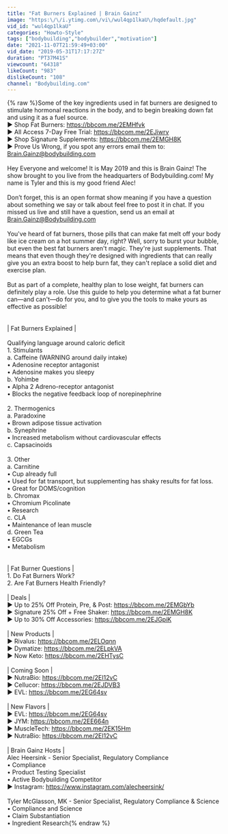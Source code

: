 ```yaml
---
title: "Fat Burners Explained | Brain Gainz"
image: "https:\/\/i.ytimg.com\/vi\/wul4qp1lkaU\/hqdefault.jpg"
vid_id: "wul4qp1lkaU"
categories: "Howto-Style"
tags: ["bodybuilding","bodybuilder","motivation"]
date: "2021-11-07T21:59:49+03:00"
vid_date: "2019-05-31T17:17:27Z"
duration: "PT37M41S"
viewcount: "64318"
likeCount: "983"
dislikeCount: "108"
channel: "Bodybuilding.com"
---
```

{% raw %}Some of the key ingredients used in fat burners are designed to stimulate hormonal reactions in the body, and to begin breaking down fat and using it as a fuel source.<br />► Shop Fat Burners: <a rel="nofollow" target="blank" href="https://bbcom.me/2EMHfvk">https://bbcom.me/2EMHfvk</a><br />► All Access 7-Day Free Trial: <a rel="nofollow" target="blank" href="https://bbcom.me/2EJiwrv">https://bbcom.me/2EJiwrv</a><br />► Shop Signature Supplements: <a rel="nofollow" target="blank" href="https://bbcom.me/2EMGH8K">https://bbcom.me/2EMGH8K</a><br />► Prove Us Wrong, if you spot any errors email them to: Brain.Gainz@bodybuilding.com<br /><br />Hey Everyone and welcome! It is May 2019 and this is Brain Gainz! The show brought to you live from the headquarters of Bodybuilding.com! My name is Tyler and this is my good friend Alec! <br /><br />Don’t forget, this is an open format show meaning if you have a question about something we say or talk about feel free to post it in chat. If you missed us live and still have a question, send us an email at Brain.Gainz@Bodybuilding.com<br /><br />You've heard of fat burners, those pills that can make fat melt off your body like ice cream on a hot summer day, right? Well, sorry to burst your bubble, but even the best fat burners aren't magic. They're just supplements. That means that even though they're designed with ingredients that can really give you an extra boost to help burn fat, they can't replace a solid diet and exercise plan.<br /><br />But as part of a complete, healthy plan to lose weight, fat burners can definitely play a role. Use this guide to help you determine what a fat burner can—and can't—do for you, and to give you the tools to make yours as effective as possible!<br /><br /><br />| Fat Burners Explained | <br /><br />Qualifying language around caloric deficit <br />    1. Stimulants<br />        a. Caffeine (WARNING around daily intake)<br />            • Adenosine receptor antagonist<br />            • Adenosine makes you sleepy<br />        b. Yohimbe<br />            • Alpha 2 Adreno-receptor antagonist<br />            • Blocks the negative feedback loop of norepinephrine<br /><br />    2. Thermogenics<br />        a. Paradoxine<br />             • Brown adipose tissue activation<br />        b. Synephrine<br />            • Increased metabolism without cardiovascular effects<br />        c. Capsacinoids<br /><br />    3. Other<br />        a. Carnitine<br />            • Cup already full<br />            • Used for fat transport, but supplementing has shaky results for fat loss. <br />            • Great for DOMS/cognition<br />        b. Chromax<br />            • Chromium Picolinate<br />            • Research<br />        c. CLA<br />            • Maintenance of lean muscle<br />        d. Green Tea<br />            • EGCGs<br />            • Metabolism<br /><br /><br />| Fat Burner Questions |<br />1. Do Fat Burners Work?<br />2. Are Fat Burners Health Friendly?<br /><br />| Deals |<br />► Up to 25% Off Protein, Pre, &amp; Post: <a rel="nofollow" target="blank" href="https://bbcom.me/2EMGbYb">https://bbcom.me/2EMGbYb</a><br />► Signature 25% Off + Free Shaker: <a rel="nofollow" target="blank" href="https://bbcom.me/2EMGH8K">https://bbcom.me/2EMGH8K</a><br />► Up to 30% Off Accessories: <a rel="nofollow" target="blank" href="https://bbcom.me/2EJGpiK">https://bbcom.me/2EJGpiK</a><br /><br />| New Products |<br />► Rivalus: <a rel="nofollow" target="blank" href="https://bbcom.me/2ELOqnn">https://bbcom.me/2ELOqnn</a><br />► Dymatize: <a rel="nofollow" target="blank" href="https://bbcom.me/2ELpkVA">https://bbcom.me/2ELpkVA</a><br />► Now Keto: <a rel="nofollow" target="blank" href="https://bbcom.me/2EHTysC">https://bbcom.me/2EHTysC</a><br /><br />| Coming Soon |<br />► NutraBio: <a rel="nofollow" target="blank" href="https://bbcom.me/2EI12vC">https://bbcom.me/2EI12vC</a><br />► Cellucor: <a rel="nofollow" target="blank" href="https://bbcom.me/2EJDVB3">https://bbcom.me/2EJDVB3</a><br />► EVL: <a rel="nofollow" target="blank" href="https://bbcom.me/2EG64sv">https://bbcom.me/2EG64sv</a><br /><br />| New Flavors |<br />► EVL: <a rel="nofollow" target="blank" href="https://bbcom.me/2EG64sv">https://bbcom.me/2EG64sv</a><br />► JYM: <a rel="nofollow" target="blank" href="https://bbcom.me/2EE664n">https://bbcom.me/2EE664n</a><br />► MuscleTech: <a rel="nofollow" target="blank" href="https://bbcom.me/2EK15Hm">https://bbcom.me/2EK15Hm</a><br />► NutraBio: <a rel="nofollow" target="blank" href="https://bbcom.me/2EI12vC">https://bbcom.me/2EI12vC</a><br /><br />| Brain Gainz Hosts |  <br />Alec Heersink - Senior Specialist, Regulatory Compliance<br />• Compliance<br />• Product Testing Specialist<br />• Active Bodybuilding Competitor<br />► Instagram: <a rel="nofollow" target="blank" href="https://www.instagram.com/alecheersink/">https://www.instagram.com/alecheersink/</a><br /><br />Tyler McGlasson, MK - Senior Specialist, Regulatory Compliance &amp; Science<br />• Compliance and Science<br />• Claim Substantiation<br />• Ingredient Research{% endraw %}
